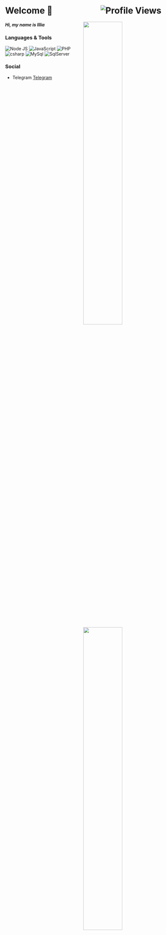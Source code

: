 # Welcome 👋 <img align="right" src="https://komarev.com/ghpvc/?username=ilyas-mkr&label=👀" alt="Profile Views"/>

<img 
  width="50%"
  align="right"
  src="https://github-readme-stats.vercel.app/api?username=ilyas-mkr&hide_border=true&count_private=true&layout=compact&hide_title=true&show_icons=true&theme=dracula&icon_color=5194f0&bg_color=0d1117" />
<img
  width="50%" 
  align="right"
  src="https://media.giphy.com/media/UV4rSwlTM7mnRa5l4o/giphy.gif" />
<img
  width="50%"
  align="right"
  src="https://github-readme-stats.vercel.app/api/top-langs/?username=ilyas-mkr&hide=html&layout=compact&hide_border=true&hide_title=true&count_private=true&theme=dracula&icon_color=5194f0&bg_color=0d1117"/>

##### Hi, my name is Illia

### Languages & Tools

<div>
  <!-- Node JS -->
  <img alt="Node JS" src="https://img.shields.io/badge/-Node%20JS-43853d?style=flat-square&logo=Node.js&logoColor=white" />
  <!-- JS -->
  <img alt="JavaScript" src="https://img.shields.io/badge/-JavaScript-edb200?style=flat-square&logo=javascript&logoColor=white" />
  <!-- PHP -->
  <img alt="PHP" src="https://img.shields.io/badge/-PHP-8892BF?style=flat-square&logo=php&logoColor=white" />
  <!-- C# -->
  <img alt="csharp" src="https://img.shields.io/badge/-C Sharp-68217A?style=flat-square&logo=csharp&logoColor=white" />
  <!-- MYSQL -->
  <img alt="MySql" src="https://img.shields.io/badge/-MySql-4479A1?style=flat-square&logo=mysql&logoColor=white" />
  <!-- SQl Server -->
  <img alt="SqlServer" src="https://img.shields.io/badge/-SQL Server-CC2927?style=flat-square&logo=microsoftsqlserver&logoColor=white" />
</div>

### Social

- Telegram [Telegram](https://t.me/ilshlw)
